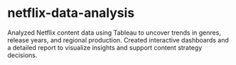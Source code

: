 # netflix-data-analysis
Analyzed Netflix content data using Tableau to uncover trends in genres, release years, and regional production. Created interactive dashboards and a detailed report to visualize insights and support content strategy decisions.
